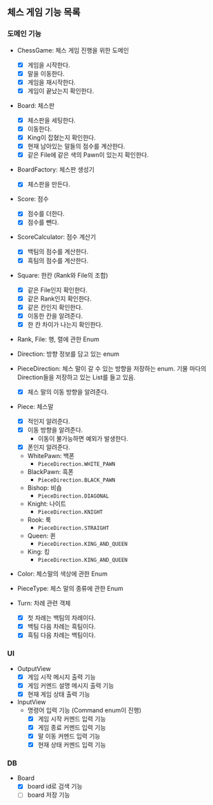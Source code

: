 ## 체스 게임 기능 목록
### 도메인 기능

- ChessGame: 체스 게임 진행을 위한 도메인
  - [x] 게임을 시작한다.
  - [x] 말을 이동한다.
  - [x] 게임을 재시작한다.
  - [x] 게임이 끝났는지 확인한다.

- Board: 체스판
  - [x] 체스판을 세팅한다.
  - [x] 이동한다.
  - [x] King이 잡혔는지 확인한다.
  - [x] 현재 남아있는 말들의 점수를 계산한다.
  - [x] 같은 File에 같은 색의 Pawn이 있는지 확인한다.

- BoardFactory: 체스판 생성기
  - [x] 체스판을 만든다.

- Score: 점수
  - [x] 점수를 더한다.
  - [x] 점수를 뺀다.

- ScoreCalculator: 점수 계산기
  - [x] 백팀의 점수를 계산한다.
  - [x] 흑팀의 점수를 계산한다.

- Square: 한칸 (Rank와 File의 조합)
  - [x] 같은 File인지 확인한다.
  - [x] 같은 Rank인지 확인한다.
  - [x] 같은 칸인지 확인한다.
  - [x] 이동한 칸을 알려준다.
  - [x] 한 칸 차이가 나는지 확인한다.

- Rank, File: 행, 렬에 관한 Enum

- Direction: 방향 정보를 담고 있는 enum

- PieceDirection: 체스 말이 갈 수 있는 방향을 저장하는 enum. 기물 마다의 Direction들을 저장하고 있는 List를 들고 있음.
  - [x] 체스 말의 이동 방향을 알려준다.

- Piece: 체스말
  - [x] 적인지 알려준다.
  - [x] 이동 방향을 알려준다.
    - 이동이 불가능하면 예외가 발생한다.
  - [x] 폰인지 알려준다.

  - WhitePawn: 백폰
    - `PieceDirection.WHITE_PAWN`
  - BlackPawn: 흑폰
    - `PieceDirection.BLACK_PAWN`
  - Bishop: 비숍
    - `PieceDirection.DIAGONAL`
  - Knight: 나이트
    - `PieceDirection.KNIGHT`
  - Rook: 룩
    - `PieceDirection.STRAIGHT`
  - Queen: 퀸
    - `PieceDirection.KING_AND_QUEEN`
  - King: 킹
    - `PieceDirection.KING_AND_QUEEN`

- Color: 체스말의 색상에 관한 Enum
- PieceType: 체스 말의 종류에 관한 Enum

- Turn: 차례 관련 객체
  - [x] 첫 차례는 백팀의 차례이다.
  - [x] 백팀 다음 차례는 흑팀이다.
  - [x] 흑팀 다음 차례는 백팀이다.

### UI

- OutputView
  - [x] 게임 시작 메시지 출력 기능
  - [x] 게임 커멘드 설명 메시지 출력 기능
  - [x] 현재 게임 상태 출력 기능

- InputView
  - 명령어 입력 기능 (Command enum이 진행)
    - [x] 게임 시작 커멘드 입력 기능
    - [x] 게임 종료 커멘드 입력 기능
    - [x] 말 이동 커멘드 입력 기능
    - [x] 현재 상태 커멘드 입력 기능

### DB

- Board
  - [x] board id로 검색 기능
  - [ ] board 저장 기능
